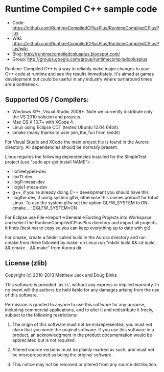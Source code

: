 # Runtime Compiled C++ sample code

- Code: https://github.com/RuntimeCompiledCPlusPlus/RuntimeCompiledCPlusPlus
- Wiki: https://github.com/RuntimeCompiledCPlusPlus/RuntimeCompiledCPlusPlus/wiki
- Blog: http://runtimecompiledcplusplus.blogspot.com/
- Group: http://groups.google.com/group/runtimecompiledcplusplus

Runtime-Compiled C++ is a way to reliably make major changes to your C++ code at runtime and see the results immediately. It's aimed at games development but could be useful in any industry where turnaround times are a bottleneck.

## Supported OS / Compilers:

- Windows XP+, Visual Studio 2008+. Note we currently distribute only the VS 2010 solution and projects.
- Mac OS X 10.7+ with XCode 4.
- Linux using Eclipse CDT (tested Ubuntu 12.04 64bit).
- cmake (many thanks to user join_the_fun from reddit)

For Visual Studio and XCode the main project file is found in the Aurora directory. All dependencies should be normally present.

Linux requires the following dependencies installed for the SimpleTest project (use "sudo apt-get install NAME"):
- libfreetype6-dev
- libx11-dev
- libgl1-mesa-dev
- libglu1-mesa-dev
- g++, if you're already doing C++ development you should have this
- libglfw-dev, if using system glfw, otherwise this comes prebuilt for 64bit Linux. To use the system glfw set the option GLFW_SYSTEM to ON - cmake .. -DGLFW_SYSTEM=ON

For Eclipse use File->Import->General->Existing Projects into Workspace and select the RuntimeCompiledCPlusPlus directory and import all projects it finds (best not to copy so you can keep everything up to date with git).

For cmake, create a folder called build in the Aurora directory and run cmake from there followed by make: on Linux run "mkdir build && cd build && cmake .. && make" from Aurora dir.

## License (zlib)

Copyright (c) 2010-2013 Matthew Jack and Doug Binks

This software is provided 'as-is', without any express or implied
warranty.  In no event will the authors be held liable for any damages
arising from the use of this software.

Permission is granted to anyone to use this software for any purpose,
including commercial applications, and to alter it and redistribute it
freely, subject to the following restrictions:

1. The origin of this software must not be misrepresented; you must not
   claim that you wrote the original software. If you use this software
   in a product, an acknowledgment in the product documentation would be
   appreciated but is not required.

2. Altered source versions must be plainly marked as such, and must not be
   misrepresented as being the original software.

3. This notice may not be removed or altered from any source distribution.
